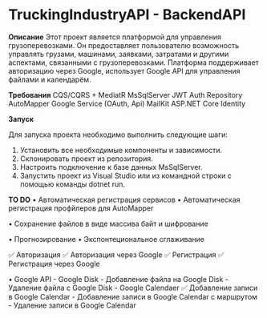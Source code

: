 # TruckingIndustryAPI - BackendAPI

**Описание**
Этот проект является платформой для управления грузоперевозками. Он предоставляет пользователю возможность управлять грузами, машинами, заявками, затратами и другими аспектами, связанными с грузоперевозками. Платформа поддерживает авторизацию через Google, использует Google API для управления файлами и календарём.

**Требования**
CQS/CQRS + MediatR
MsSqlServer
JWT Auth
Repository
AutoMapper
Google Service (OAuth, Api)
MailKit
ASP.NET Core Identity

**Запуск**

Для запуска проекта необходимо выполнить следующие шаги:

1. Установить все необходимые компоненты и зависимости.
2. Склонировать проект из репозитория.
3. Настроить подключение к базе данных MsSqlServer.
4. Запустить проект из Visual Studio или из командной строки с помощью команды dotnet run.


**TO DO**
• Автоматическая регистрация сервисов
• Автоматическая регистрация профйлеров для AutoMapper

• Сохранение файлов в виде массива байт и шифрование

• Прогнозирование 
	• Экспонтециональное сглаживание

✅ Авторизация
	✅ Авторизация через Google
✅ Регистрация
	✅ Регистрация через Google

• Google API
	- Google Disk
		- Добавление файла на Google Disk
		- Удаление файла с Google Disk
	- Google Calendaer
	 	✅ Добавление записи в Google Calendar
		- Добавление записи в Google Calendar с маршрутом 
		- Удаление записи в Google Calendar


